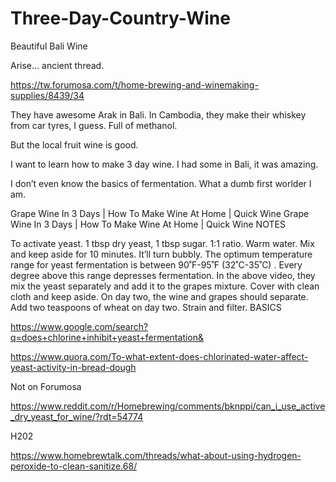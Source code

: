 # Three-Day-Country-Wine
Beautiful Bali Wine

Arise… ancient thread.

https://tw.forumosa.com/t/home-brewing-and-winemaking-supplies/8439/34

They have awesome Arak in Bali. In Cambodia, they make their whiskey from car tyres, I guess. Full of methanol.

But the local fruit wine is good.

I want to learn how to make 3 day wine. I had some in Bali, it was amazing.

I don’t even know the basics of fermentation. What a dumb first worlder I am.

Grape Wine In 3 Days | How To Make Wine At Home | Quick Wine
Grape Wine In 3 Days | How To Make Wine At Home | Quick Wine
NOTES

To activate yeast. 1 tbsp dry yeast, 1 tbsp sugar. 1:1 ratio. Warm water.
Mix and keep aside for 10 minutes. It’ll turn bubbly.
The optimum temperature range for yeast fermentation is between 90˚F-95˚F (32˚C-35˚C) . Every degree above this range depresses fermentation.
In the above video, they mix the yeast separately and add it to the grapes mixture.
Cover with clean cloth and keep aside.
On day two, the wine and grapes should separate.
Add two teaspoons of wheat on day two.
Strain and filter.
BASICS

https://www.google.com/search?q=does+chlorine+inhibit+yeast+fermentation&

https://www.quora.com/To-what-extent-does-chlorinated-water-affect-yeast-activity-in-bread-dough

Not on Forumosa

https://www.reddit.com/r/Homebrewing/comments/bknppi/can_i_use_active_dry_yeast_for_wine/?rdt=54774

H202

https://www.homebrewtalk.com/threads/what-about-using-hydrogen-peroxide-to-clean-sanitize.68/
